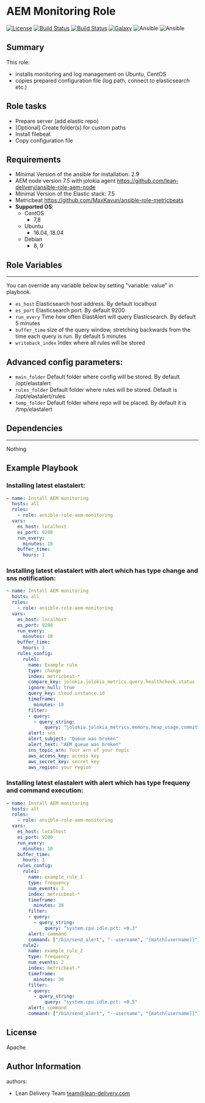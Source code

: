 AEM Monitoring Role
=========
[![License](https://img.shields.io/badge/license-Apache-green.svg?style=flat)](https://raw.githubusercontent.com/lean-delivery/ansible-role-filebeat/master/LICENSE)
[![Build Status](https://travis-ci.org/lean-delivery/ansible-role-filebeat.svg?branch=master)](https://travis-ci.org/lean-delivery/ansible-role-filebeat)
[![Build Status](https://gitlab.com/lean-delivery/ansible-role-filebeat/badges/master/build.svg)](https://gitlab.com/lean-delivery/ansible-role-filebeat/pipelines)
[![Galaxy](https://img.shields.io/badge/galaxy-lean__delivery.filebeat-blue.svg)](https://galaxy.ansible.com/lean_delivery/filebeat)
![Ansible](https://img.shields.io/ansible/role/d/38385.svg)
![Ansible](https://img.shields.io/badge/dynamic/json.svg?label=min_ansible_version&url=https%3A%2F%2Fgalaxy.ansible.com%2Fapi%2Fv1%2Froles%2F38385%2F&query=$.min_ansible_version)


## Summary


This role:
  - installs monitoring and log management on Ubuntu, CentOS
  - copies prepared configuration file (log path, connect to elasticsearch etc.)




Role tasks
------------


- Prepare server (add elastic repo)
- [Optional] Create folder(s) for custom paths
- Install filebeat
- Copy configuration file


Requirements
------------


- Minimal Version of the ansible for installation: 2.9
- AEM node version 7.5 with jolokia agent https://github.com/lean-delivery/ansible-role-aem-node
- Minimal Version of the Elastic stack: 7.5
- Metricbeat https://github.com/MaxKavun/ansible-role-metricbeats
 - **Supported OS**:
   - CentOS
     - 7,8
   - Ubuntu
     - 16.04, 18.04
   - Debian
     - 8, 9


## Role Variables
--------------


You can override any variable below by setting "variable: value" in playbook.


- `es_host`
Elasticsearch host address. By default localhost
- `es_port`
Elasticsearch port. By default 9200
- `run_every`
Time how often ElastAlert will query Elasticsearch. By default 5 minutes
- `buffer_time`
size of the query window, stretching backwards from the time each query is run. By default 5 minutes
- `writeback_index`
Index where all rules will be stored


## Advanced config parameters:


- `main_folder`
Default folder where config will be stored. By default /opt/elastalert
- `rules_folder`
Default folder where rules will be stored. Default is /opt/elastalert/rules
- `temp_folder`
Default folder where repo will be placed. By default it is /tmp/elastalert


## Dependencies
------------


Nothing


Example Playbook
----------------


### Installing latest elastalert:


```yaml
- name: Install AEM monitoring
  hosts: all
  roles:
    - role: ansible-role-aem-monitoring
  vars:
    es_host: localhost
    es_port: 9200
    run_every:
      minutes: 10
    buffer_time:
      hours: 1
```

### Installing latest elastalert with alert which has type change and sns notification:


```yaml
- name: Install AEM monitoring
  hosts: all
  roles:
    - role: ansible-role-aem-monitoring
  vars:
    es_host: localhost
    es_port: 9200
    run_every:
      minutes: 10
    buffer_time:
      hours: 1
    rules_config:
      rule1:
        name: Example rule
        type: change
        index: metricbeat-*
        compare_key: jolokia.jolokia_metrics.query.healthcheck.status
        ignore_null: true
        query_key: cloud.instance.id
        timeframe:
          minutes: 10
        filter:
        - query:
          - query_string:
              query: "jolokia.jolokia_metrics.memory.heap_usage.committed>1"
        alert: sns
        alert_subject: "Queue was broken"
        alert_text: "AEM queue was broken"
        sns_topic_arn: Your arn of your topic
        aws_access_key: access key
        aws_secret_key: secret key
        aws_region: your region
```

### Installing latest elastalert with alert which has type frequeny and command execution:


```yaml
- name: Install AEM monitoring
  hosts: all
  roles:
    - role: ansible-role-aem-monitoring
  vars:
    es_host: localhost
    es_port: 9200
    run_every:
      minutes: 10
    buffer_time:
      hours: 1
    rules_config:
      rule1:
        name: example_rule_1
        type: frequency
        num_events: 2
        index: metricbeat-*
        timeframe:
          minutes: 30
        filter:
        - query:
          - query_string:
              query: "system.cpu.idle.pct: <0.3"
        alert: command
        command: ["/bin/send_alert", "--username", "{match[username]}"]
      rule2:
        name: example_rule_2
        type: frequency
        num_events: 2
        index: metricbeat-*
        timeframe:
          minutes: 30
        filter:
        - query:
          - query_string:
              query: "system.cpu.idle.pct: <0.5"
        alert: command
        command: ["/bin/send_alert", "--username", "{match[username]}"]
```

License
-------
Apache


Author Information
------------------


authors:
  - Lean Delivery Team <team@lean-delivery.com>
